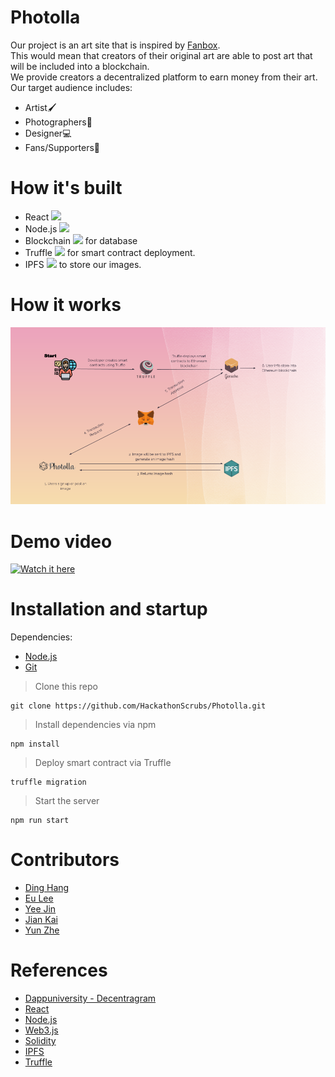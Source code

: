 # Photolla
Our project is an art site that is inspired by [Fanbox](https://www.fanbox.cc). <br>
This would mean that creators of their original art are able to post art that will be included into a blockchain. <br>
We provide creators a decentralized platform to earn money from their art. <br>
Our target audience includes:
* Artist🖌️
* Photographers📸
* Designer💻
* Fans/Supporters🎉

# How it's built
* React <img src="https://cdn.iconscout.com/icon/free/png-16/react-1-282599.png"><br>
* Node.js <img src="https://images.g2crowd.com/uploads/product/image/large_detail/large_detail_f0b606abb6d19089febc9faeeba5bc05/nodejs-development-services.png" width="16"><br>
* Blockchain <img src="https://image.flaticon.com/icons/png/512/1349/1349937.png" width="16"> for database
* Truffle <img src="https://miro.medium.com/max/400/1*P-T7USHsmPYOSBorXAqXYA.png" width="16"> for smart contract deployment.<br>
* IPFS <img src="https://upload.wikimedia.org/wikipedia/commons/1/18/Ipfs-logo-1024-ice-text.png" width="16"> to store our images.

# How it works
<img src="PhotollaDiagram.png">

# Demo video
[![Watch it here](https://img.youtube.com/vi/NRW7VBtnwss/0.jpg)](https://www.youtube.com/watch?v=NRW7VBtnwss)

# Installation and startup
Dependencies:
* [Node.js](https://nodejs.org/en/download/)
* [Git](https://git-scm.com/downloads)

> Clone this repo
```
git clone https://github.com/HackathonScrubs/Photolla.git
```

> Install dependencies via npm
```
npm install
```

> Deploy smart contract via Truffle
```
truffle migration
```

> Start the server
```
npm run start
```

# Contributors
* [Ding Hang](https://github.com/Hanswong42)<br>
* [Eu Lee](https://github.com/42EuLee)<br>
* [Yee Jin](https://github.com/yeejinang)<br>
* [Jian Kai]()<br>
* [Yun Zhe](https://github.com/hooyunzhe)

# References
* [Dappuniversity - Decentragram](https://www.youtube.com/watch?v=8rhueOcTu8k)
* [React](https://reactjs.org/docs)
* [Node.js](https://nodejs.org/en/docs/)
* [Web3.js](https://web3js.readthedocs.io/en/v1.4.0/)
* [Solidity](https://docs.soliditylang.org/en/v0.8.7/)
* [IPFS](https://docs.ipfs.io/)
* [Truffle](https://www.trufflesuite.com/docs)
